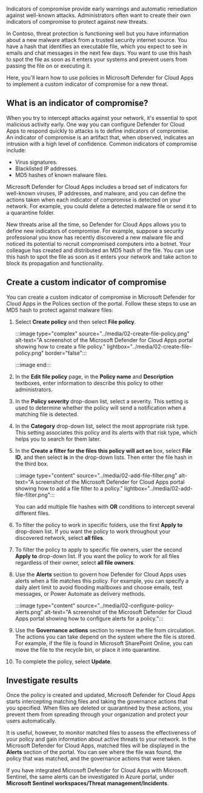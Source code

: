 Indicators of compromise provide early warnings and automatic remediation against well-known attacks. Administrators often want to create their own indicators of compromise to protect against new threats.

In Contoso, threat protection is functioning well but you have information about a new malware attack from a trusted security internet source. You have a hash that identifies an executable file, which you expect to see in emails and chat messages in the next few days. You want to use this hash to spot the file as soon as it enters your systems and prevent users from passing the file on or executing it.

Here, you'll learn how to use policies in Microsoft Defender for Cloud Apps to implement a custom indicator of compromise for a new threat.

## What is an indicator of compromise?

When you try to intercept attacks against your network, it's essential to spot malicious activity early. One way you can configure Defender for Cloud Apps to respond quickly to attacks is to define indicators of compromise. An indicator of compromise is an artifact that, when observed, indicates an intrusion with a high level of confidence.
Common indicators of compromise include:

- Virus signatures.
- Blacklisted IP addresses.
- MD5 hashes of known malware files.

Microsoft Defender for Cloud Apps includes a broad set of indicators for well-known viruses, IP addresses, and malware, and you can define the actions taken when each indicator of compromise is detected on your network. For example, you could delete a detected malware file or send it to a quarantine folder.

New threats arise all the time, so Defender for Cloud Apps allows you to define new indicators of compromise. For example, suppose a security professional you know has recently discovered a new malware file and noticed its potential to recruit compromised computers into a botnet. Your colleague has created and distributed an MD5 hash of the file. You can use this hash to spot the file as soon as it enters your network and take action to block its propagation and functionality.

## Create a custom indicator of compromise

You can create a custom indicator of compromise in Microsoft Defender for Cloud Apps in the Polices section of the portal. Follow these steps to use an MD5 hash to protect against malware files:

1. Select **Create policy** and then select **File policy**.

    :::image type="complex" source="../media/02-create-file-policy.png" alt-text="A screenshot of the Microsoft Defender for Cloud Apps portal showing how to create a file policy." lightbox="../media/02-create-file-policy.png" border="false":::

    :::image end:::

1. In the **Edit file policy** page, in the **Policy name** and **Description** textboxes, enter information to describe this policy to other administrators.
1. In the **Policy severity** drop-down list, select a severity. This setting is used to determine whether the policy will send a notification when a matching file is detected.
1. In the **Category** drop-down list, select the most appropriate risk type. This setting associates this policy and its alerts with that risk type, which helps you to search for them later.
1. In the **Create a filter for the files this policy will act on** box, select **File ID**, and then select **is** in the drop-down lists. Then enter the file hash in the third box.

    :::image type="content" source="../media/02-add-file-filter.png" alt-text="A screenshot of the Microsoft Defender for Cloud Apps portal showing how to add a file filter to a policy." lightbox="../media/02-add-file-filter.png":::

    You can add multiple file hashes with **OR** conditions to intercept several different files.

1. To filter the policy to work in specific folders, use the first **Apply to** drop-down list. If you want the policy to work throughout your discovered network, select **all files**.
1. To filter the policy to apply to specific file owners, user the second **Apply to** drop-down list. If you want the policy to work for all files regardless of their owner, select **all file owners**.
1. Use the **Alerts** section to govern how Defender for Cloud Apps uses alerts when a file matches this policy. For example, you can specify a daily alert limit to avoid flooding mailboxes and choose emails, test messages, or Power Automate as delivery methods.

    :::image type="content" source="../media/02-configure-policy-alerts.png" alt-text="A screenshot of the Microsoft Defender for Cloud Apps portal showing how to configure alerts for a policy.":::

1. Use the **Governance actions** section to remove the file from circulation. The actions you can take depend on the system where the file is stored. For example, if the file is found in Microsoft SharePoint Online, you can move the file to the recycle bin, or place it into quarantine.
1. To complete the policy, select **Update**.

## Investigate results

Once the policy is created and updated, Microsoft Defender for Cloud Apps starts intercepting matching files and taking the governance actions that you specified. When files are deleted or quarantined by these actions, you prevent them from spreading through your organization and protect your users automatically.

It is useful, however, to monitor matched files to assess the effectiveness of your policy and gain information about active threats to your network. In the Microsoft Defender for Cloud Apps, matched files will be displayed in the **Alerts** section of the portal. You can see where the file was found, the policy that was matched, and the governance actions that were taken.

If you have integrated Microsoft Defender for Cloud Apps with Microsoft Sentinel, the same alerts can be investigated in Azure portal, under **Microsoft Sentinel workspaces/Threat management/Incidents**.
